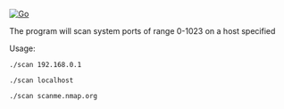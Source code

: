 [![Go](https://github.com/mcei/scan-ports/actions/workflows/go.yml/badge.svg)](https://github.com/mcei/scan-ports/actions/workflows/go.yml)

The program will scan system ports of range 0-1023 on a host specified

Usage: 

`./scan 192.168.0.1`

`./scan localhost`

`./scan scanme.nmap.org`
